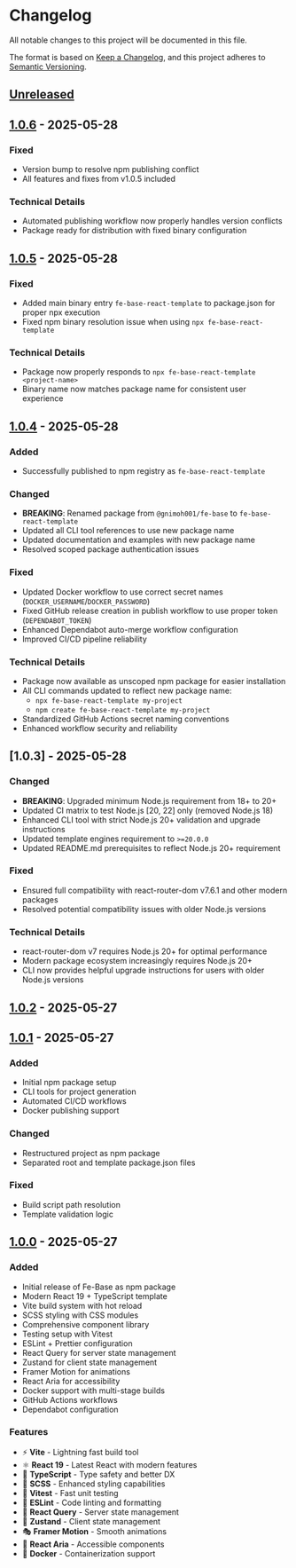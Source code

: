 # Changelog

All notable changes to this project will be documented in this file.

The format is based on [Keep a Changelog](https://keepachangelog.com/en/1.0.0/),
and this project adheres to [Semantic Versioning](https://semver.org/spec/v2.0.0.html).

## [Unreleased]

## [1.0.6] - 2025-05-28

### Fixed
- Version bump to resolve npm publishing conflict
- All features and fixes from v1.0.5 included

### Technical Details
- Automated publishing workflow now properly handles version conflicts
- Package ready for distribution with fixed binary configuration

## [1.0.5] - 2025-05-28

### Fixed
- Added main binary entry `fe-base-react-template` to package.json for proper npx execution
- Fixed npm binary resolution issue when using `npx fe-base-react-template`

### Technical Details
- Package now properly responds to `npx fe-base-react-template <project-name>`
- Binary name now matches package name for consistent user experience

## [1.0.4] - 2025-05-28

### Added
- Successfully published to npm registry as `fe-base-react-template`

### Changed
- **BREAKING**: Renamed package from `@gnimoh001/fe-base` to `fe-base-react-template`
- Updated all CLI tool references to use new package name
- Updated documentation and examples with new package name
- Resolved scoped package authentication issues

### Fixed
- Updated Docker workflow to use correct secret names (`DOCKER_USERNAME`/`DOCKER_PASSWORD`)
- Fixed GitHub release creation in publish workflow to use proper token (`DEPENDABOT_TOKEN`)
- Enhanced Dependabot auto-merge workflow configuration
- Improved CI/CD pipeline reliability

### Technical Details
- Package now available as unscoped npm package for easier installation
- All CLI commands updated to reflect new package name:
  - `npx fe-base-react-template my-project`
  - `npm create fe-base-react-template my-project`
- Standardized GitHub Actions secret naming conventions
- Enhanced workflow security and reliability

## [1.0.3] - 2025-05-28

### Changed
- **BREAKING**: Upgraded minimum Node.js requirement from 18+ to 20+
- Updated CI matrix to test Node.js [20, 22] only (removed Node.js 18)
- Enhanced CLI tool with strict Node.js 20+ validation and upgrade instructions
- Updated template engines requirement to `>=20.0.0`
- Updated README.md prerequisites to reflect Node.js 20+ requirement

### Fixed
- Ensured full compatibility with react-router-dom v7.6.1 and other modern packages
- Resolved potential compatibility issues with older Node.js versions

### Technical Details
- react-router-dom v7 requires Node.js 20+ for optimal performance
- Modern package ecosystem increasingly requires Node.js 20+
- CLI now provides helpful upgrade instructions for users with older Node.js versions

## [1.0.2] - 2025-05-27

## [1.0.1] - 2025-05-27

### Added
- Initial npm package setup
- CLI tools for project generation
- Automated CI/CD workflows
- Docker publishing support

### Changed
- Restructured project as npm package
- Separated root and template package.json files

### Fixed
- Build script path resolution
- Template validation logic

## [1.0.0] - 2025-05-27

### Added
- Initial release of Fe-Base as npm package
- Modern React 19 + TypeScript template
- Vite build system with hot reload
- SCSS styling with CSS modules
- Comprehensive component library
- Testing setup with Vitest
- ESLint + Prettier configuration
- React Query for server state management
- Zustand for client state management
- Framer Motion for animations
- React Aria for accessibility
- Docker support with multi-stage builds
- GitHub Actions workflows
- Dependabot configuration

### Features
- ⚡ **Vite** - Lightning fast build tool
- ⚛️ **React 19** - Latest React with modern features
- 🔷 **TypeScript** - Type safety and better DX
- 🎨 **SCSS** - Enhanced styling capabilities
- 🧪 **Vitest** - Fast unit testing
- 📏 **ESLint** - Code linting and formatting
- 🔄 **React Query** - Server state management
- 🐻 **Zustand** - Client state management
- 🎭 **Framer Motion** - Smooth animations
- 🎯 **React Aria** - Accessible components
- 🐳 **Docker** - Containerization support

[Unreleased]: https://github.com/ThriledLokki983/fe-base/compare/v1.0.6...HEAD
[1.0.6]: https://github.com/ThriledLokki983/fe-base/compare/v1.0.5...v1.0.6
[1.0.5]: https://github.com/ThriledLokki983/fe-base/compare/v1.0.4...v1.0.5
[1.0.4]: https://github.com/ThriledLokki983/fe-base/compare/v1.0.2...v1.0.4
[1.0.2]: https://github.com/ThriledLokki983/fe-base/compare/v1.0.1...v1.0.2
[1.0.1]: https://github.com/ThriledLokki983/fe-base/compare/v1.0.0...v1.0.1
[1.0.0]: https://github.com/ThriledLokki983/fe-base/releases/tag/v1.0.0
